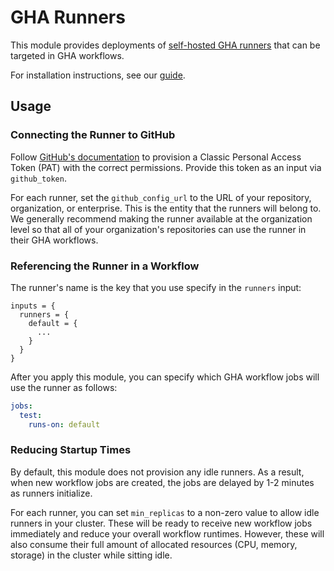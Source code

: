 # GHA Runners

This module provides deployments of [self-hosted GHA runners](https://docs.github.com/en/actions/hosting-your-own-runners/managing-self-hosted-runners-with-actions-runner-controller/deploying-runner-scale-sets-with-actions-runner-controller) 
that can be targeted in GHA workflows.

For installation instructions, see our [guide](/docs/main/guides/addons/github-actions/installing).

## Usage

### Connecting the Runner to GitHub

Follow [GitHub's documentation](https://docs.github.com/en/actions/hosting-your-own-runners/managing-self-hosted-runners-with-actions-runner-controller/authenticating-to-the-github-api#authenticating-arc-with-a-personal-access-token-classic) to provision a
Classic Personal Access Token (PAT) with the correct permissions. Provide this token
as an input via `github_token`.

For each runner, 
set the `github_config_url` to the URL of your repository, organization, or enterprise. This is the entity
that the runners will belong to. We generally recommend making the runner available at the organization level
so that all of your organization's repositories can use the runner in their GHA workflows.

### Referencing the Runner in a Workflow

The runner's name is the key that you use specify in the `runners` input:

```hcl
inputs = {
  runners = {
    default = {
      ...
    }
  }
}
```

After you apply this module, you can specify which GHA workflow jobs will use the runner as follows:

```yaml
jobs:
  test:
    runs-on: default
```

### Reducing Startup Times

By default, this module does not provision any idle runners. As a result, when new workflow jobs are created,
the jobs are delayed by 1-2 minutes as runners initialize. 

For each runner, you can set `min_replicas` to a non-zero value to allow idle runners in your cluster. These
will be ready to receive new workflow jobs immediately and reduce your overall workflow runtimes.
However, these will also consume their full amount of allocated resources (CPU, memory, storage)
in the cluster while sitting idle.